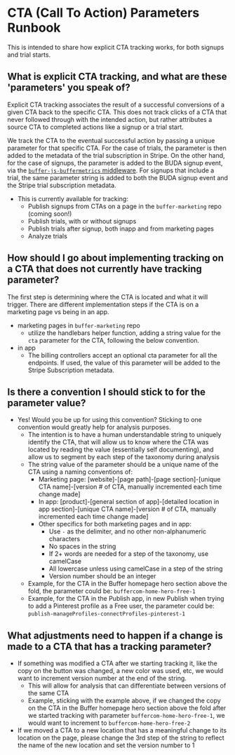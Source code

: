 # CTA (Call To Action) Parameters Runbook

This is intended to share how explicit CTA tracking works, for both signups and trial starts.


## What is explicit CTA tracking, and what are these 'parameters' you speak of?

Explicit CTA tracking associates the result of a successful conversions of a given CTA back to the specific CTA.  This does not track clicks of a CTA that never followed through with the intended action, but rather attributes a source CTA to completed actions like a signup or a trial start.

We track the CTA to the eventual successful action by passing a unique parameter for that specific CTA.  For the case of trials, the parameter is then added to the metadata of the trial subscription in Stripe.  On the other hand, for the case of signups, the parameter is added to the BUDA signup event, via the [`buffer-js-buffermetrics` middleware](https://github.com/bufferapp/buffer-js-buffermetrics).  For signups that include a trial, the same parameter string is added to both the BUDA signup event and the Stripe trial subscription metadata.

* This is currently available for tracking:
    * Publish signups from CTAs on a page in the `buffer-marketing` repo (coming soon!)
    * Publish trials, with or without signups
    * Publish trials after signup, both inapp and from marketing pages
    * Analyze trials

## How should I go about implementing tracking on a CTA that does not currently have tracking parameter?

The first step is determining where the CTA is located and what it will trigger.  There are different implementation steps if the CTA is on a marketing page vs being in an app.

* marketing pages in `buffer-marketing` repo
    * utilize the handlebars helper function, adding a string value for the `cta` parameter for the CTA, following the below convention.
* in app
    * The billing controllers accept an optional cta parameter for all the endpoints. If used, the value of this parameter will be added to the Stripe Subscription metadata.

## Is there a convention I should stick to for the parameter value?

* Yes!  Would you be up for using this convention? Sticking to one convention would greatly help for analysis purposes.
    * The intention is to have a human understandable string to uniquely identify the CTA, that will allow us to know where the CTA was located by reading the value (essentially self documenting), and allow us to segment by each step of the taxonomy during analysis
    * The string value of the parameter should be a unique name of the CTA using a naming conventions of:
        * Marketing page:
        [website]-[page path]-[page section]-[unique CTA name]-[version # of CTA, manually incremented each time change made]
        * In app:
        [product]-[general section of app]-[detailed location in app section]-[unique CTA name]-[version # of CTA, manually incremented each time change made]
        * Other specifics for both marketing pages and in app:
            * Use `-` as the delimiter, and no other non-alphanumeric characters
            * No spaces in the string
            * If 2+ words are needed for a step of the taxonomy, use camelCase
            * All lowercase unless using camelCase in a step of the string
            * Version number should be an integer
    * Example, for the CTA in the Buffer homepage hero section above the fold, the parameter could be: `buffercom-home-hero-free-1`
    * Example, for the CTA in the Publish app, in new Publish when trying to add a Pinterest profile as a Free user, the parameter could be: `publish-manageProfiles-connectProfiles-pinterest-1`

## What adjustments need to happen if a change is made to a CTA that has a tracking parameter?

* If something was modified a CTA after we starting tracking it, like the copy on the button was changed, a new color was used, etc, we would want to increment version number at the end of the string.
    * This will allow for analysis that can differentiate between versions of the same CTA
    * Example, sticking with the example above, if we changed the copy on the CTA in the Buffer homepage hero section above the fold after we started tracking with parameter `buffercom-home-hero-free-1`, we would want to increment to `buffercom-home-hero-free-2`
* If we moved a CTA to a new location that has a meaningful change to its location on the page, please change the 3rd step of the string to reflect the name of the new location and set the version number to 1
